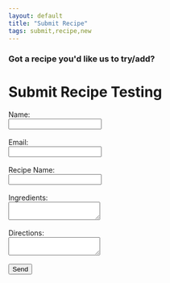 ```yaml
---
layout: default
title: "Submit Recipe"
tags: submit,recipe,new
---
```

### Got a recipe you'd like us to try/add?



<html>
<head>
	<title>Contact us</title>
<!-- define some style elements-->
<!-- a helper script for vaidating the form-->

</head>

<body>
<h1>Submit Recipe Testing</h1>
<form id="submitRecipe" action="https://formspree.io/craig.willett@gmail.com" method="POST">
  Name:<br/>
  <input type="text" name="name"><br/><br/>
  Email:<br/>
  <input type="email" name="_replyto"><br/><br/>
  Recipe Name:<br/>
  <input type="text" name="recipeName"><br/><br/>
  Ingredients:<br/>
  <textarea name="ingredients"></textarea><br/><br/>
  Directions:<br/>
  <textarea name="directions"></textarea><br/><br/>
  <input type="submit" value="Send">
</form>

</body>
</html>
